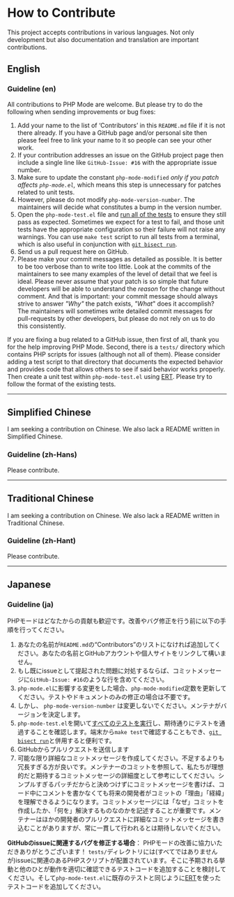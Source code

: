 # How to Contribute

This project accepts contributions in various languages.  Not only development but also documentation and translation are important contributions.

## English

### Guideline (en)

All contributions to PHP Mode are welcome.  But please try to do the following when sending improvements or bug fixes:

 1. Add your name to the list of ‘Contributors’ in this `README.md` file if it is not there already.  If you have a GitHub page and/or personal site then please feel free to link your name to it so people can see your other work.
 2. If your contribution addresses an issue on the GitHub project page then include a single line like `GitHub-Issue: #16` with the appropriate issue number.
 3. Make sure to update the constant `php-mode-modified` *only if you patch affects `php-mode.el`,* which means this step is unnecessary for patches related to unit tests.
 4. However, please do not modify `php-mode-version-number`.  The maintainers will decide what constitutes a bump in the version number.
 5. Open the `php-mode-test.el` file and [run all of the tests] to ensure they still pass as expected.  Sometimes we expect for a test to fail, and those unit tests have the appropriate configuration so their failure will not raise any warnings.  You can use `make test` script to run all tests from a terminal, which is also useful in conjunction with [`git bisect run`].
 6. Send us a pull request here on GitHub.
 7. Please make your commit messages as detailed as possible.  It is better to be too verbose than to write too little.  Look at the commits of the maintainers to see many examples of the level of detail that we feel is ideal.  Please never assume that your patch is so simple that future developers will be able to understand the *reason* for the change without comment.  And that is important: your commit message should always strive to answer *"Why"* the patch exists, *"What*" does it accomplish?  The maintainers will sometimes write detailed commit messages for pull-requests by other developers, but please do not rely on us to do this consistently.

If you are fixing a bug related to a GitHub issue, then first of all, thank you for the help improving PHP Mode.  Second, there is a `tests/` directory which contains PHP scripts for issues (although not all of them).  Please consider adding a test script to that directory that documents the expected behavior and provides code that allows others to see if said behavior works properly.  Then create a unit test within `php-mode-test.el` using [ERT]. Please try to follow the format of the existing tests.

----------

## Simplified Chinese

I am seeking a contribution on Chinese.  We also lack a README written in Simplified Chinese.

### Guideline (zh-Hans)

Please contribute.

----------

## Traditional Chinese

I am seeking a contribution on Chinese.  We also lack a README written in Traditional Chinese.

### Guideline (zh-Hant)

Please contribute.

----------

## Japanese

### Guideline (ja)

PHPモードはどなたからの貢献も歓迎です。改善やバグ修正を行う前に以下の手順を行ってください。

 1. あなたの名前が`README.md`の“Contributors”のリストになければ追加してください。あなたの名前とGitHubアカウントや個人サイトをリンクして構いません。
 2. もし既にissueとして提起された問題に対処するならば、コミットメッセージに`GitHub-Issue: #16`のような行を含めてください。
 3. `php-mode.el`に影響する変更をした場合、`php-mode-modified`定数を更新してください。テストやドキュメントのみの修正の場合は不要です。
 4. しかし、 `php-mode-version-number` は変更しないでください。メンテナがバージョンを決定します。
 5. `php-mode-test.el`を開いて[すべてのテストを実行][run all of the tests]し、期待通りにテストを通過することを確認します。端末から`make test`で確認することもでき、[`git bisect run`]と併用すると便利です。
 6. GitHubからプルリクエストを送信します
 7. 可能な限り詳細なコミットメッセージを作成してください。不足するよりも冗長すぎる方が良いです。メンテナーのコミットを参照して、私たちが理想的だと期待するコミットメッセージの詳細度として参考にしてください。シンプルすぎるパッチだからと決めつけずにコミットメッセージを書けば、コード中にコメントを書かなくても将来の開発者がコミットの「理由」「経緯」を理解できるようになります。コミットメッセージには「なぜ」コミットを作成したか、「何を」解決するものなのかを記述することが重要です。メンテナーはほかの開発者のプルリクエストに詳細なコミットメッセージを書き込むことがありますが、常に一貫して行われるとは期待しないでください。

**GitHubのissueに関連するバグを修正する場合**： PHPモードの改善に協力いただきありがとうございます！ `tests/`ディレクトリには(すべてではありませんが)issueに関連のあるPHPスクリプトが配置されています。そこに予期される挙動と他のひとが動作を適切に確認できるテストコードを追加することを検討してください。そして`php-mode-test.el`に既存のテストと同じように[ERT]を使ったテストコードを追加してください。

[run all of the tests]: http://www.gnu.org/software/emacs/manual/html_node/ert/Running-Tests-Interactively.html#Running-Tests-Interactively
[`git bisect run`]: http://git-scm.com/book/en/Git-Tools-Debugging-with-Git
[ERT]: http://www.gnu.org/software/emacs/manual/html_node/ert/index.html
